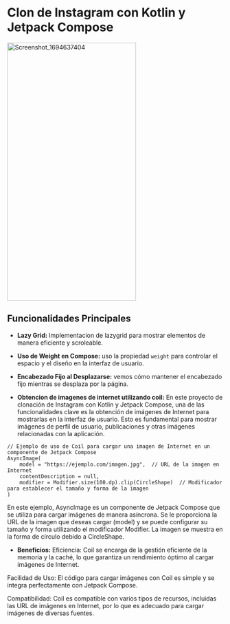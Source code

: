 # Clon de Instagram con Kotlin y Jetpack Compose

<img src="https://github.com/jamirou/InstagramApp/assets/48457084/ece82091-f3c0-424d-a729-35537c8fa0d4" width="300" height="600" alt="Screenshot_1694637404">



## Funcionalidades Principales

- **Lazy Grid:** Implementacion de lazygrid para mostrar elementos de manera eficiente y scroleable.

- **Uso de Weight en Compose:** uso la propiedad `weight` para controlar el espacio y el diseño en la interfaz de usuario.

- **Encabezado Fijo al Desplazarse:** vemos cómo mantener el encabezado fijo mientras se desplaza por la página.

- **Obtencion de imagenes de internet utilizando coil:** En este proyecto de clonación de Instagram con Kotlin y Jetpack Compose,
  una de las funcionalidades clave es la obtención de imágenes de Internet para mostrarlas en la interfaz de usuario. Esto es fundamental
  para mostrar imágenes de perfil de usuario, publicaciones y otras imágenes relacionadas con la aplicación.
```
// Ejemplo de uso de Coil para cargar una imagen de Internet en un componente de Jetpack Compose
AsyncImage(
    model = "https://ejemplo.com/imagen.jpg",  // URL de la imagen en Internet
    contentDescription = null,
    modifier = Modifier.size(100.dp).clip(CircleShape)  // Modificador para establecer el tamaño y forma de la imagen
)
```
En este ejemplo, AsyncImage es un componente de Jetpack Compose que se utiliza para cargar imágenes de manera asíncrona. 
Se le proporciona la URL de la imagen que deseas cargar (model) y se puede configurar su tamaño y forma utilizando el modificador Modifier. 
La imagen se muestra en la forma de círculo debido a CircleShape.
- **Beneficios:**
Eficiencia: Coil se encarga de la gestión eficiente de la memoria y la caché, lo que garantiza un rendimiento óptimo al cargar imágenes de Internet.

Facilidad de Uso: El código para cargar imágenes con Coil es simple y se integra perfectamente con Jetpack Compose.

Compatibilidad: Coil es compatible con varios tipos de recursos, incluidas las URL de imágenes en Internet, por lo que es adecuado para cargar imágenes de diversas fuentes.
